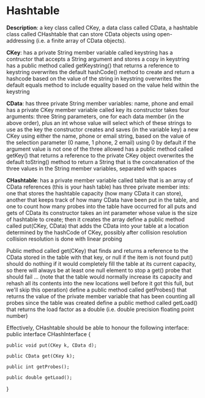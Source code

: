 # Hashtable


**Description**: 
a key class called CKey,
a data class called CData,
a hashtable class called CHashtable that can store CData objects using open-addressing (i.e. a finite array of CData objects).

**CKey**:
has a private String member variable called keystring
has a contructor that accepts a String argument and stores a copy in keystring
has a public method called getKeystring() that returns a reference to keystring
overwrites the default hashCode() method to create and return a hashcode based on the value of the string in keystring
overwrites the default equals method to include equality based on the value held within the keystring

**CData**:
has three private String member variables: name, phone and email
has a private CKey member variable called key
its constructor takes four arguments: three String parameters, one for each data member (in the above order), plus an int whose value will select which of these strings to use as the key
the constructor creates and saves (in the variable key) a new CKey using either the name, phone or email string, based on the value of the selection parameter (0 name, 1 phone, 2 email) using 0 by default if the argument value is not one of the three allowed
has a public method called getKey() that returns a reference to the private CKey object
overwrites the default toString() method to return a String that is the concatenation of the three values in the String member variables, separated with spaces

**CHashtable**:
has a private member variable called table that is an array of CData references (this is your hash table)
has three private member ints: one that stores the hashtable capacity (how many CData it can store), another that keeps track of how many CData have been put in the table, and one to count how many probes into the table have occurred for all puts and gets of CData
its constructor takes an int parameter whose value is the size of hashtable to create; then it creates the array
define a public method called put(CKey, CData) that adds the CData into your table at a location determined by the hashCode of CKey, possibly after collision resolution
collision resolution is done with linear probing

Public method called get(CKey) that finds and returns a reference to the CData stored in the table with that key, or null if the item is not found
put() should do nothing if it would completely fill the table at its current capacity, so there will always be at least one null element to stop a get() probe that should fail ... (note that the table would normally increase its capacity and rehash all its contents into the new locations well before it got this full, but we'll skip this operation)
define a public method called getProbes() that returns the value of the private member variable that has been counting all probes since the table was created
define a public method called getLoad() that returns the load factor as a double (i.e. double precision floating point number)

Effectively, CHashtable should be able to honour the following interface:
  public interface CHashInterface {

    public void put(CKey k, CData d);

    public CData get(CKey k);

    public int getProbes();

    public double getLoad();
  }   
